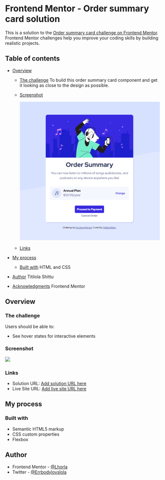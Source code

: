# Frontend Mentor - Order summary card solution

This is a solution to the [Order summary card challenge on Frontend Mentor](https://www.frontendmentor.io/challenges/order-summary-component-QlPmajDUj). Frontend Mentor challenges help you improve your coding skills by building realistic projects. 

## Table of contents

- [Overview](#overview)
  - [The challenge](#the-challenge)
    To build this order summary card component and get it looking as close to the design as possible.
  - [Screenshot](#screenshot)
  
    ![](./images/order%20screenshot.png)

  - [Links](#links)

- [My process](#my-process)
  - [Built with](#built-with)
    HTML and CSS
- [Author](#author)
  Titilola Shittu
- [Acknowledgments](#acknowledgments)
  Frontend Mentor


## Overview

### The challenge

Users should be able to:

- See hover states for interactive elements

### Screenshot

![](./screenshot.jpg)


### Links

- Solution URL: [Add solution URL here](https://your-solution-url.com)
- Live Site URL: [Add live site URL here](https://your-live-site-url.com)

## My process

### Built with

- Semantic HTML5 markup
- CSS custom properties
- Flexbox

## Author
- Frontend Mentor - [@Lhorla](https://www.frontendmentor.io/profile/Lhorla)
- Twitter - [@Errbodylovslola](https://twitter.com/Errbodylovslola)